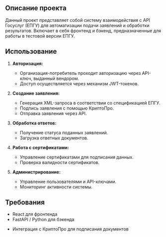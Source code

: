 ## Описание проекта

Данный проект представляет собой систему взаимодействия с API Госуслуг (ЕПГУ) для автоматизации подачи заявлений и обработки результатов. Включает в себя фронтенд и бэкенд, предназначенные для работы в тестовой версии ЕПГУ.

## Использование

1. **Авторизация:**
   - Организация-потребитель проходит авторизацию через API-ключ, выданный вендором.
   - Доступ осуществляется через механизм JWT-токенов.

2. **Создание заявления:**
   - Генерация XML-запроса в соответствии со спецификацией ЕПГУ.
   - Подпись заявления с помощью КриптоПро.
   - Отправка заявления через API.

3. **Обработка ответов:**
   - Получение статуса поданных заявлений.
   - Загрузка ответных документов.

4. **Работа с сертификатами:**
   - Управление сертификатами для подписания данных.
   - Проверка валидности сертификатов.

5. **Администрирование:**
   - Управление пользователями и API-ключами.
   - Мониторинг активности системы.

## Требования
- React для фронтенда
- FastAPI / Python для бэкенда
<!-- - СУБД PostgreSQL -->
- Интеграция с КриптоПро для подписания документов

